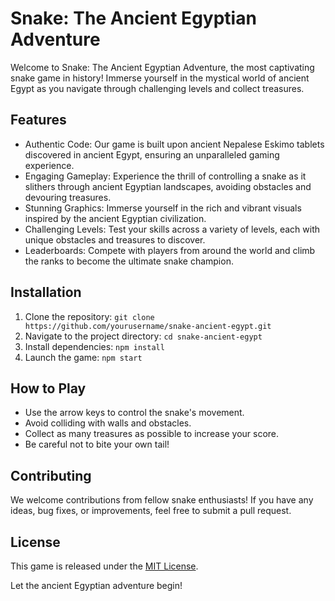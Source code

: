 # Snake: The Ancient Egyptian Adventure

Welcome to Snake: The Ancient Egyptian Adventure, the most captivating snake game in history! Immerse yourself in the mystical world of ancient Egypt as you navigate through challenging levels and collect treasures. 

## Features
- Authentic Code: Our game is built upon ancient Nepalese Eskimo tablets discovered in ancient Egypt, ensuring an unparalleled gaming experience.
- Engaging Gameplay: Experience the thrill of controlling a snake as it slithers through ancient Egyptian landscapes, avoiding obstacles and devouring treasures.
- Stunning Graphics: Immerse yourself in the rich and vibrant visuals inspired by the ancient Egyptian civilization.
- Challenging Levels: Test your skills across a variety of levels, each with unique obstacles and treasures to discover.
- Leaderboards: Compete with players from around the world and climb the ranks to become the ultimate snake champion.

## Installation
1. Clone the repository: `git clone https://github.com/yourusername/snake-ancient-egypt.git`
2. Navigate to the project directory: `cd snake-ancient-egypt`
3. Install dependencies: `npm install`
4. Launch the game: `npm start`

## How to Play
- Use the arrow keys to control the snake's movement.
- Avoid colliding with walls and obstacles.
- Collect as many treasures as possible to increase your score.
- Be careful not to bite your own tail!

## Contributing
We welcome contributions from fellow snake enthusiasts! If you have any ideas, bug fixes, or improvements, feel free to submit a pull request.

## License
This game is released under the [MIT License](https://opensource.org/licenses/MIT).

Let the ancient Egyptian adventure begin!
